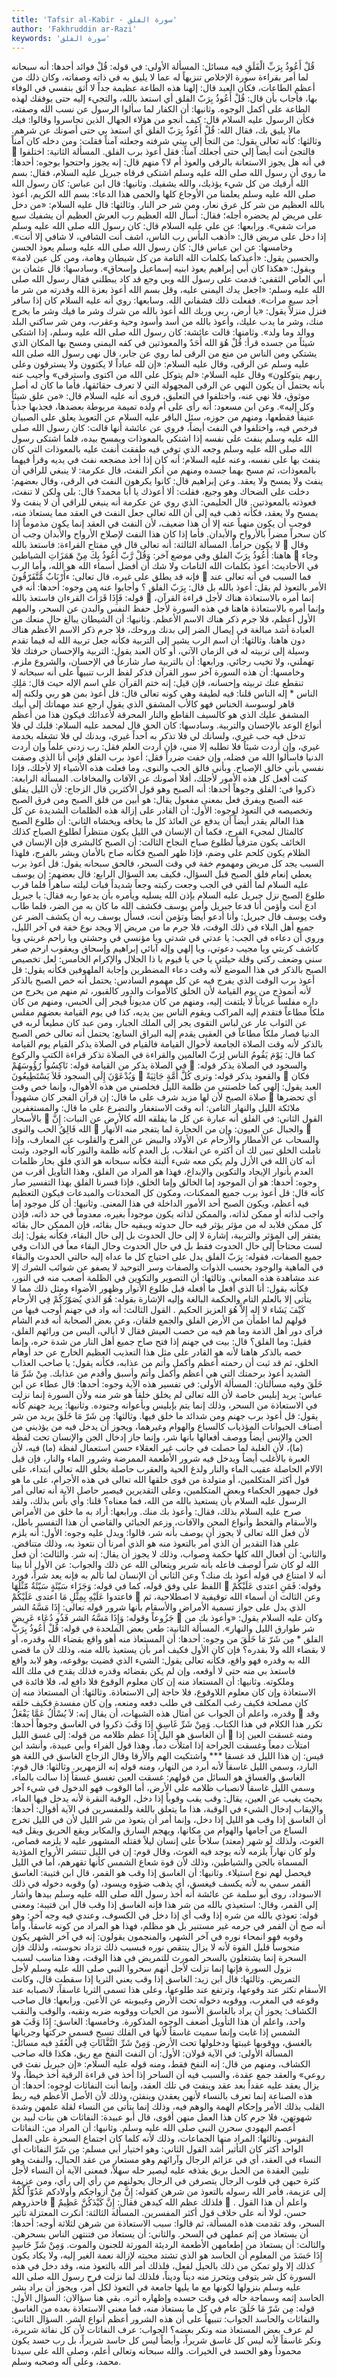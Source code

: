 ```yaml
---
title: 'Tafsir al-Kabir - سورة الفلق'
author: 'Fakhruddin ar-Razi'
keywords: 'سورة الفلق'
---
```


قُلْ أَعُوذُ بِرَبِّ الْفَلَقِ
فيه مسائل:
المسألة الأولى:
في قوله:
قُلْ
فوائد أحدها: أنه سبحانه لما أمر بقراءة سورة الإخلاص تنزيهاً له عما لا يليق به في ذاته وصفاته، وكان ذلك من أعظم الطاعات، فكأن العبد قال: إلهنا هذه الطاعة عظيمة جداً لا أثق بنفسي في الوفاء بها، فأجاب بأن قال:
قُلْ أَعُوذُ بِرَبّ الفلق
أي استعذ بالله، والتجيء إليه حتى يوفقك لهذه الطاعة على أكمل الوجوه.
وثانيها:
أن الكفار لما سألوا الرسول عن نسب الله وصفته، فكأن الرسول عليه السلام قال: كيف أنجو من هؤلاء الجهال الذين تجاسروا وقالوا: فيك مالا يليق بك، فقال الله:
قُلْ أَعُوذُ بِرَبّ الفلق
أي استعذ بي حتى أصونك عن شرهم.
وثالثها:
كأنه تعالى يقول: من التجأ إلى بيتي شرفته وجعلته آمناً فقلت:
ومن دخله كان آمناً

فالتجئ أنت أيضاً إلي حتى أجعلك آمناً: فقل أعوذ برب الفلق.
المسألة الثانية:
اختلفوا في أنه هل يجوز الاستعانة بالرقى والعوذ أم لا؟ منهم قال: إنه يجوز واحتجوا بوجوه:
أحدها:
ما روي أن رسول الله صلى الله عليه وسلم اشتكى فرقاه جبريل عليه السلام، فقال: بسم الله أرقيك من كل شيء يؤذيك، والله يشفيك.
وثانيها:
قال ابن عباس: كان رسول الله صلى الله عليه وسلم يعلمنا من الأوجاع كلها والحمى هذا الدعاء: بسم الله الكريم، أعوذ بالله العظيم من شر كل عرق نعار، ومن شر حر النار.
وثالثها:
قال عليه السلام: «من دخل على مريض لم يحضره أجله؛ فقال: أسأل الله العظيم رب العرش العظيم أن يشفيك سبع مرات شفي».
ورابعها:
عن علي عليه السلام قال: كان رسول الله صلى الله عليه وسلم إذا دخل على مريض قال: «أذهب البأس رب الناس، اشف أنت الشافي، لا شافي إلا أنت».
وخامسها:
عن ابن عباس قال: كان رسول الله صلى الله عليه وسلم يعوذ الحسن والحسين يقول: «أعيذكما بكلمات الله التامة من كل شيطان وهامة، ومن كل عين لامة» ويقول: «هكذا كان أبي إبراهيم يعوذ ابنيه إسماعيل وإسحاق».
وسادسها:
قال عثمان بن أبي العاص الثقفي: قدمت على رسول الله وبي وجع قد كاد يبطلني فقال رسول الله صلى الله عليه وسلم: «اجعل يدك اليمنى عليه، وقل بسم الله أعوذ بعزة الله وقدرته من شر ما أجد سبع مرات». ففعلت ذلك فشفاني الله.
وسابعها:
روي أنه عليه السلام كان إذا سافر فنزل منزلاً يقول: «يا أرض، ربي وربك الله أعوذ بالله من شرك وشر ما فيك وشر ما يخرج منك، وشر ما يدب عليك، وأعوذ بالله من أسد وأسود وحية وعقرب، ومن شر ساكني البلد ووالد وما ولد».
وثامنها:
قالت عائشة: كان رسول الله صلى الله عليه وسلم، إذا اشتكى شيئاً من جسده قرأ:
قُلْ هُوَ الله أَحَدٌ
والمعوذتين في كفه اليمنى ومسح بها المكان الذي يشتكي ومن الناس من منع من الرقى لما روي عن جابر، قال نهى رسول الله صلى الله عليه وسلم عن الرقى، وقال عليه السلام: «إن لله عباداً لا يكتوون ولا يسترقون وعلى ربهم يتوكلون» وقال عليه السلام: «لم يتوكل على الله من اكتوى واسترقى» وأجيب عنه بأنه يحتمل أن يكون النهي عن الرقى المجهولة التي لا تعرف حقائقها، فأما ما كان له أصل موثوق، فلا نهي عنه، واختلفوا في التعليق، فروى أنه عليه السلام قال: «من علق شيئاً وكل إليه».
وعن ابن مسعود:
أنه رأى على أم ولده تميمة مربوطة بعضدها، فجذبها جذباً عنيفاً فقطعها، ومنهم من جوزه، سئل الباقر عليه السلام عن التعويذ يعلق على الصبيان فرخص فيه، واختلفوا في النفث أيضاً، فروي عن عائشة أنها قالت: كان رسول الله صلى الله عليه وسلم ينفث على نفسه إذا اشتكى بالمعوذات ويمسح بيده، فلما اشتكى رسول الله صلى الله عليه وسلم وجعه الذي توفي فيه طفقت أنفث عليه بالمعوذات التي كان ينفث بها على نفسه، وعنه عليه السلام: أنه كان إذا أخذ مضجعه نفث في يديه وقرأ فيهما بالمعوذات، ثم مسح بهما جسده ومنهم من أنكر النفث، قال عكرمة: لا ينبغي للراقي أن ينفث ولا يمسح ولا يعقد.
وعن إبراهيم قال:
كانوا يكرهون النفث في الرقى، وقال بعضهم: دخلت على الضحاك وهو وجيع، فقلت: ألا أعوذك يا أبا محمد؟ قال: بلى ولكن لا تنفث، فعوذته بالمعوذتين.
قال الحليمي:
الذي روي عن عكرمة أنه ينبغي للراقي أن لا ينفث ولا يمسح ولا يعقد، فكأنه ذهب فيه إلى أن الله تعالى جعل النفث في العقد مما يستعاذ منه، فوجب أن يكون منهياً عنه إلا أن هذا ضعيف، لأن النفث في العقد إنما يكون مذموماً إذا كان سحراً مضراً بالأرواح والأبدان.
فأما إذا كان هذا النفث لإصلاح الأرواح والأبدان وجب أن لا يكون حراماً.
المسألة الثالثة:
أنه تعالى قال في مفتاح القراءة:
فاستعذ بالله

وقال هاهنا:
أَعُوذُ بِرَبّ الفلق
وفي موضع آخر:
وَقُلْ رَّبّ أَعُوذُ بِكَ مِنْ هَمَزَاتِ الشياطين

وجاء في الأحاديث: أعوذ بكلمات الله التامات ولا شك أن أفضل أسماء الله هو الله، وأما الرب فإنه قد يطلق على غيره، قال تعالى:
ءأَرْبَابٌ مُّتَّفَرّقُونَ

فما السبب في أنه تعالى عند الأمر بالتعوذ لم يقل: أعوذ بالله بل قال:
بِرَبّ الفلق
؟ وأجابوا عنه من وجوه:
أحدها:
أنه في قوله:
فَإِذَا قَرَأْتَ القرءان فاستعذ بالله

إنما أمره بالاستعاذة هناك لأجل قراءة القرآن، وإنما أمره بالاستعاذة هاهنا في هذه السورة لأجل حفظ النفس والبدن عن السحر، والمهم الأول أعظم، فلا جرم ذكر هناك الاسم الأعظم.
وثانيها:
أن الشيطان يبالغ حال منعك من العبادة أشد مبالغة في إيصال الضر إلى بدنك وروحك، فلا جرم ذكر الاسم الأعظم هناك دون هاهنا.
وثالثها:
أن اسم الرب يشير إلى التربية فكأنه جعل تربية الله له فيما تقدم وسيلة إلى تربيته له في الزمان الآتي، أو كان العبد يقول: التربية والإحسان حرفتك فلا تهملني، ولا تخيب رجائي.
ورابعها:
أن بالتربية صار شارعاً في الإحسان، والشروع ملزم.
وخامسها:
أن هذه السورة آخر سور القرآن فذكر لفظ الرب تنبيهاً على أنه سبحانه لا تنقطع عنك تربيته وإحسانه، فإن قيل: إنه ختم القرآن على اسم الإله حيث قال:
مَلِكِ الناس * إله الناس
قلنا: فيه لطيفة وهي كونه تعالى قال: قل أعوذ بمن هو ربي ولكنه إله قاهر لوسوسة الخناس فهو كالأب المشفق الذي يقول ارجع عند مهماتك إلى أبيك المشفق عليك الذي هو كالسيف القاطع والنار المحرقة لأعدائك فيكون هذا من أعظم أنواع الوعد بالإحسان والتربية.
وسادسها:
كان الحق قال لمحمد عليه السلام: قلبك لي فلا تدخل فيه حب غيري، ولسانك لي فلا تذكر به أحداً غيري، وبدنك لي فلا تشغله بخدمة غيري، وإن أردت شيئاً فلا تطلبه إلا مني، فإن أردت العلم فقل: رب زدني علماً وإن أردت الدنيا فاسألوا الله من فضله، وإن خفت ضرراً فقل: أعوذ برب الفلق فإني أنا الذي وصفت نفسي بأني خالق الإصباح. وبأني فالق الحب والنوى، وما فعلت هذه الأشياء إلا لأجلك، فإذا كنت أفعل كل هذه الأمور لأجلك، أفلا أصونك عن الآفات والمخافات.
المسألة الرابعة:
ذكروا في: الفلق وجوهاً أحدها: أنه الصبح وهو قول الأكثرين قال الزجاج: لأن الليل يفلق عنه الصبح ويفرق فعل بمعنى مفعول يقال: هو أبين من فلق الصبح ومن فرق الصبح وتخصيصه في التعوذ لوجوه:
الأول:
أن القادر على إزالة هذه الظلمات الشديدة عن كل هذا العالم يقدر أيضاً أن يدفع عن العائذ كل ما يخافه ويخشاه الثاني: أن طلوع الصبح كالمثال لمجيء الفرج، فكما أن الإنسان في الليل يكون منتظراً لطلوع الصباح كذلك الخائف يكون مترقياً لطلوع صباح النجاح الثالث: أن الصبح كالبشرى فإن الإنسان في الظلام يكون كلحم على وضم، فإذا ظهر الصبح فكأنه صاح بالأمان وبشر بالفرج، فلهذا السبب يجد كل مريض ومهموم خفة في وقت السحر، فالحق سبحانه يقول: قل أعوذ برب يعطي إنعام فلق الصبح قبل السؤال، فكيف بعد السؤال الرابع: قال بعضهم: إن يوسف عليه السلام لما ألقي في الجب وجعت ركبته وجعاً شديداً فبات ليلته ساهراً فلما قرب طلوع الصبح نزل جبريل عليه السلام بإذن الله يسليه ويأمره بأن يدعوا ربه فقال: يا جبريل ادع أنت وأؤمن أنا فدعا جبريل وأمن يوسف فكشف الله ما كان به من الضر، فلما طاب وقت يوسف قال جبريل: وأنا أدعو أيضاً وتؤمن أنت، فسأل يوسف ربه أن يكشف الضر عن جميع أهل البلاء في ذلك الوقت، فلا جرم ما من مريض إلا ويجد نوع خفة في آخر الليل، وروي أن دعاءه في الجب: يا عدتي في شدتي ويا مؤنسي في وحشتي ويا راحم غربتي ويا كاشف كربتي ويا مجيب دعوتي، ويا إلهي وإله آبائي إبراهيم وإسحاق ويعقوب ارحم صغر سني وضعف ركني وقلة حيلتي يا حي يا قيوم يا ذا الجلال والإكرام الخامس: لعل تخصيص الصبح بالذكر في هذا الموضع لأنه وقت دعاء المضطرين وإجابة الملهوفين فكأنه يقول: قل أعوذ برب الوقت الذي يفرج فيه عن كل مهموم السادس: يحتمل أنه خص الصبح بالذكر لأنه أنموذج من يوم القيامة لأن الخلق كالأموات والدور كالقبور، ثم منهم من يخرج من داره مفلساً عرياناً لا يلتفت إليه، ومنهم من كان مديوناً فيجر إلى الحبس، ومنهم من كان ملكاً مطاعاً فتقدم إليه المراكب ويقوم الناس بين يديه، كذا في يوم القيامة بعضهم مفلس عن الثواب عار عن لباس التقوى يجر إلى الملك الجبار، ومن عبد كان مطيعاً لربه في الدنيا فصار ملكاً مطاعاً في العقبى يقدم إليه البراق السابع: يحتمل أنه تعالى خص الصبح بالذكر لأنه وقت الصلاة الجامعة لأحوال القيامة فالقيام في الصلاة يذكر القيام يوم القيامة كما قال:
يَوْمَ يَقُومُ الناس لِرَبّ العالمين
والقراءة في الصلاة تذكر قراءة الكتب والركوع في الصلاة يذكر من القيامة قوله:
نَاكِسُواْ رُؤُوسَهُمْ

والسجود في الصلاة يذكر قوله:
وَيُدْعَوْنَ إِلَى السجود فَلاَ يَسْتَطِيعُونَ

والقعود يذكر قوله:
وترى كُلَّ أُمَّةٍ جَاثِيَةً

فكان العبد يقول: إلهي كما خلصتني من ظلمة الليل فخلصني من هذه الأهوال، وإنما خص وقت صلاة الصبح لأن لها مزيد شرف على ما قال:
إن قرآن الفجر كان مشهوداً

أي تحضرها ملائكة الليل والنهار الثامن: أنه وقت الاستغفار والتضرع على ما قال:
والمستغفرين بالأسحار

القول الثاني: في الفلق أنه عبارة عن كل ما يفلقه الله كالأرض عن النبات:
إِنَّ الله فَالِقُ الحب والنوى

والجبال عن العيون:
وإن من الحجارة لما يتفجر منه الأَنهار

والسحاب عن الأمطار والأرحام عن الأولاد والبيض عن الفرخ والقلوب عن المعارف، وإذا تأملت الخلق تبين لك أن أكثره عن انقلاب، بل العدم كأنه ظلمة والنور كأنه الوجود، وثبت أنه كان الله في الأزل ولم يكن معه شيء ألبتة فكأنه سبحانه هو الذي فلق بحار ظلمات العدم بأنوار الإيجاد والتكوين والإبداع، فهذا هو المراد من الفلق، وهذا التأويل أقرب من وجوه:
أحدها:
هو أن الموجود إما الخالق وإما الخلق، فإذا فسرنا الفلق بهذا التفسير صار كأنه قال: قل أعوذ برب جميع الممكنات، ومكون كل المحدثات والمبدعات فيكون التعظيم فيه أعظم، ويكون الصبح أحد الأمور الداخلة في هذا المعنى.
وثانيها:
أن كل موجود إما واجب لذاته أو ممكن لذاته، والممكن لذاته يكون موجوداً بغيره، معدوماً في حد ذاته، فإذن كل ممكن فلابد له من مؤثر يؤثر فيه حال حدوثه ويبقيه حال بقائه، فإن الممكن حال بقائه يفتقر إلى المؤثر والتربية، إشارة لا إلى حال الحدوث بل إلى حال البقاء، فكأنه يقول: إنك لست محتاجاً إلى حال الحدوث فقط بل في حال الحدوث وحال البقاء معاً في الذات وفي جميع الصفات، فقوله:
بِرَبّ الفلق
يدل على احتياج كل ما عداه إليه حالتي الحدوث والبقاء في الماهية والوجود بحسب الذوات والصفات وسر التوحيد لا يصفو عن شوائب الشرك إلا عند مشاهدة هذه المعاني.
وثالثها:
أن التصوير والتكوين في الظلمة أصعب منه في النور، فكأنه يقول: أنا الذي أفعل ما أفعله قبل طلوع الأنوار وظهور الأضواء ومثل ذلك مما لا يتأتى إلا بالعلم التام والحكمة البالغة وإليه الإشارة بقوله:
هُوَ الذي يُصَوّرُكُمْ فِي الأرحام كَيْفَ يَشَاء لا إله إِلاَّ هُوَ العزيز الحكيم
.
القول الثالث: أنه واد في جهنم أوجب فيها من قولهم لما اطمأن من الأرض الفلق والجمع فلقان، وعن بعض الصحابة أنه قدم الشام فرآى دور أهل الذمة وما هم فيه من خصب العيش فقال لا أبالي، أليس من ورائهم الفلق، فقيل: وما الفلق؟ قال: بيت في جهنم إذا فتح صاح جميع أهل النار من شدة حره، وإنما خصه بالذكر هاهنا لأنه هو القادر على مثل هذا التعذيب العظيم الخارج عن حد أوهام الخلق، ثم قد ثبت أن رحمته أعظم وأكمل وأتم من عذابه، فكأنه يقول: يا صاحب العذاب الشديد أعوذ برحمتك التي هي أعظم وأكمل وأتم وأسبق وأقدم من عذابك.
مِنْ شَرِّ مَا خَلَقَ
وفيه مسألتان:
المسألة الأولى:
في تفسير هذه الآية وجوه:
أحدها:
قال عطاء عن ابن عباس: يريد إبليس خاصة لأن الله تعالى لم يخلق خلقاً هو شر منه ولأن السورة إنما نزلت في الاستعاذة من السحر، وذلك إنما يتم بإبليس وبأعوانه وجنوده.
وثانيها:
يريد جهنم كأنه يقول: قل أعوذ برب جهنم ومن شدائد ما خلق فيها.
وثالثها:
مِن شَرّ مَا خَلَقَ
يريد من شر أصناف الحيوانات المؤذياب كالسباع والهوام وغيرهما، ويجوز أن يدخل فيه من يؤذيني من الجن والإنس أيضاً ووصف أفعالها بأنها شر، وإنما جاز إدخال الجن والإنسان تحت لفظة (ما)، لأن الغلبة لما حصلت في جانب غير العقلاء حسن استعمال لفظة (ما) فيه، لأن العبرة بالأغلب أيضاً ويدخل فيه شرور الأطعمة الممرضة وشرور الماء والنار، فإن قيل الآلام الحاصلة عقيب الماء والنار ولدغ الحية والعقرب حاصلة بخلق الله تعالى ابتداء، على قول أكثر المتكلمين، أو متولدة من قوى خلقها الله تعالى في هذه الأجرام، على ما هو قول جمهور الحكماء وبعض المتكلمين، وعلى التقديرين فيصير حاصل الآية أنه تعالى أمر الرسول عليه السلام بأن يستعيذ بالله من الله، فما معناه؟ قلنا: وأي بأس بذلك، ولقد صرح عليه السلام بذلك، فقال: وأعوذ بك منك.
ورابعها:
أراد به ما خلق من الأمراض والأسقام والقحط وأنواع المحن والآفات، وزعم الجبائي والقاضي أن هذا التفسير باطل، لأن فعل الله تعالى لا يجوز أن يوصف بأنه شر، قالوا: ويدل عليه وجوه:
الأول:
أنه يلزم على هذا التقدير أن الذي أمر بالتعوذ منه هو الذي أمرنا أن نتعوذ به، وذلك متناقض.
والثاني:
أن أفعال الله كلها حكمة وصواب، وذلك لا يجوز أن يقال: إنه شر.
والثالث:
أن فعل الله لو كان شراً لوصف فاعله بأنه شرير ويتعالى الله عن ذلك والجواب: عن الأول أنا بينا أنه لا امتناع في قوله أعوذ بك منك؟ وعن الثاني أن الإنسان لما تألم به فإنه يعد شراً، فورد اللفظ على وفق قوله، كما في قوله:
وَجَزَاء سَيّئَةٍ سَيّئَةٌ مّثْلُهَا

وقوله:
فَمَنِ اعتدى عَلَيْكُمْ فاعتدوا عَلَيْهِ بِمِثْلِ مَا اعتدى عَلَيْكُمْ

وعن الثالث أن أسماء الله توقيفية لا اصطلاحية، ثم الذي يدل على جواز تسمية الأمراض والأسقام بأنها شرور قوله تعالى:
إِذَا مَسَّهُ الشر جَزُوعاً
وقوله:
وَإِذَا مَسَّهُ الشر فَذُو دُعَاء عَرِيضٍ

وكان عليه السلام يقول: «وأعوذ بك من شر طوارق الليل والنهار».
المسألة الثانية:
طعن بعض الملحدة في قوله:
قُلْ أَعُوذُ بِرَبّ الفلق * مِن شَرّ مَا خَلَقَ
من وجوه:
أحدها:
أن المستعاذ منه أهو واقع بقضاء الله وقدره، أو لا بقضاء الله ولا بقدره؟ فإن كان الأول فكيف أمر بأن يستعيذ بالله منه، وذلك لأن ما قضى الله به وقدره فهو واقع، فكأنه تعالى يقول: الشيء الذي قضيت بوقوعه، وهو لابد واقع فاستعذ بي منه حتى لا أوقعه، وإن لم يكن بقضائه وقدره فذلك يقدح في ملك الله وملكوته.
وثانيها:
أن المستعاذ منه إن كان معلوم الوقوع فلا دافع له، فلا فائدة في الاستعاذة وإن كان معلوم اللاوقوع، فلا حاجة إلى الاستعاذة.
وثالثها: أن المستعاذ منه إن كان مصلحة فكيف رغب المكلف في طلب دفعه ومنعه، وإن كان مفسدة فكيف خلقه وقدره، واعلم أن الجواب عن أمثال هذه الشبهات، أن يقال إنه:
لاَ يُسْأَلُ عَمَّا يَفْعَلُ

وقد تكرر هذا الكلام في هذا الكتاب.
وَمِنْ شَرِّ غَاسِقٍ إِذَا وَقَبَ
ذكروا في الغاسق وجوهاً أحدها:
أن الغاسق هو اليل إذا عظم ظلامه من قوله:
إلى غسق الليل

ومنه غسقت العين إذا امتلأت دمعاً وغسقت الجراحة إذا امتلأت دماً، وهذا قول الفراء وأبي عبيدة، وأنشد ابن قيس:
إن هذا الليل قد غسقا *** واشتكيت الهم والأرقا
وقال الزجاج الغاسق في اللغة هو البارد، وسمي الليل غاسقاً لأنه أبرد من النهار، ومنه قوله إنه الزمهرير.
وثالثها:
قال قوم: الغاسق والغساق هو السائل من قولهم: غسقت العين تغسق غسقاً إذا سالت بالماء، وسمي الليل غاسقاً لانصباب ظلامه على الأرض، أما الوقوب فهو الدخول في شيء آخر بحيث يغيب عن العين، يقال: وقب يقب وقوباً إذا دخل، الوقبة النقرة لأنه يدخل فيها الماء، والإيقاب إدخال الشيء في الوقبة، هذا ما يتعلق باللغة وللمفسرين في الآية أقوال: أحدها: أن الغاسق إذا وقب هو الليل إذا دخل، وإنما أمر أن يتعوذ من شر الليل لأن في الليل تخرج السباع من آجامها والهوام من مكانها، ويهجم السارق والمكابر ويقع الحريق ويقل فيه الغوث، ولذلك لو شهر (معتد) سلاحاً على إنسان ليلاً فقتله المشهور عليه لا يلزمه قصاص، ولو كان نهاراً يلزمه لأنه يوجد فيه الغوث، وقال قوم: إن في الليل تنتشر الأرواح المؤذية المسماة بالجن والشياطين، وذلك لأن قوة شعاع الشمس كأنها تقهرهم، أما في الليل فيحصل لهم نوع استيلاء.
وثانيها:
أن الغاسق إذا وقب هو القمر، قال ابن قتيبة: الغاسق القمر سمي به لأنه يكسف فيغسق، أي يذهب ضؤوه ويسود، (و) وقوبه دخوله في ذلك الاسوداد، روى أبو سلمة عن عائشة أنه أخذ رسول الله صلى الله عليه وسلم بيدها وأشار إلى القمر، وقال: استعيذي بالله من شر هذا فإنه الغاسق إذا وقب قال ابن قتيبة: ومعنى قوله: تعوذي بالله من شره إذا وقب أي إذا دخل في الكسوف، وعندي فيه وجه آخر: وهو أنه صح أن القمر في جرمه غير مستنير بل هو مظلم، فهذا هو المراد من كونه غاسقاً، وأما وقوبه فهو انمحاء نوره في آخر الشهر، والمنجمون يقولون: إنه في آخر الشهر يكون منحوساً قليل القوة لأنه لا يزال ينتقص نوره فبسبب ذلك تزداد نحوسته، ولذلك فإن السحرة إنما يشتغلون بالسحر المورث للتمريض في هذا الوقت، وهذا مناسب لسبب نزول السورة فإنها إنما نزلت لأجل أنهم سحروا النبي صلى الله عليه وسلم لأجل التمريض.
وثالثها:
قال ابن زيد: الغاسق إذا وقب يعني الثريا إذا سقطت قال، وكانت الأسقام تكثر عند وقوعها، وترتفع عند طلوعها، وعلى هذا تسمى الثريا غاسقاً، لانصبابه عند وقوعه في المغرب، ووقوبه دخوله تحت الأرض وغيبوبته عن الأعين.
ورابعها:
قال صاحب الكشاف: يجوز أن يراد بالغاسق الأسود من الحيات ووقوبه ضربه ونقبه، والوقب والنقب واحد، واعلم أن هذا التأويل أضعف الوجوه المذكورة.
وخامسها: الغاسق:
إِذَا وَقَبَ
هو الشمس إذا غابت وإنما سميت غاسقاً لأنها في الفلك تسبح فسمي حركتها وجريانها بالغسق، ووقوبها غيبتها ودخلولها تحت الأرض.
وَمِنْ شَرِّ النَّفَّاثَاتِ فِي الْعُقَدِ
فيه مسائل:
المسألة الأولى:
في الآية قولان: الأول: أن النفث النفخ مع ريق، هكذا قاله صاحب الكشاف، ومنهم من قال: إنه النفخ فقط، ومنه قوله عليه السلام: «إن جبريل نفث في روعي» والعقد جمع عقدة، والسبب فيه أن الساحر إذا أخذ في قراءة الرقية أخذ خيطاً، ولا يزال يعقد عليه عقداً بعد عقد وينفث في تلك العقد، وإنما أنت النفاثات لوجوه:
أحدها:
أن هذه الصناعة إنما تعرف بالنساء لأنهن يعقدن وينفثن، وذلك لأن الأصل الأعظم فيه ربط القلب بذلك الأمر وإحكام الهمة والوهم فيه، وذلك إنما يتأتى من النساء لقلة علمهن وشدة شهوتهن، فلا جرم كان هذا العمل منهن أقوى، قال أبو عبيدة: النفاثات هن بنات لبيد بن أعصم اليهودي سحرن النبي صلى الله عليه وسلم.
وثانيها:
أن المراد من: النفاثات النفوس.
وثالثها:
المراد منها الجماعات، وذلك لأنه كلما كان اجتماع السحرة على العمل الواحد أكثر كان التأثير أشد القول الثاني: وهو اختيار أبي مسلم:
مِن شَرّ النفاثات
أي النساء في العقد، أي في عزائم الرجال وآرائهم وهو مستعار من عقد الحبال، والنفث وهو تليين العقدة من الحبل بريق يقذفه عليه ليصير حله سهلاً، فمعنى الآية أن النساء لأجل كثرة حبهن في قلوب الرجال يتصرفن في الرجال يحولنهم من رأي إلى رأي، ومن عزيمة إلى عزيمة، فأمر الله رسوله بالتعوذ من شرهن كقوله:
إِنَّ مِنْ أزواجكم وأولادكم عَدُوّاً لَّكُمْ فاحذروهم

فلذلك عظم الله كيدهن فقال:
إِنَّ كَيْدَكُنَّ عَظِيمٌ

.
واعلم أن هذا القول حسن، لولا أنه على خلاف قول أكثر المفسرين.
المسألة الثالثة:
أنكرت المعتزلة تأثير السحر، وقد تقدمت هذه المسألة، ثم قالوا: سبب الاستعاذة من شرهن لثلاثة أوجه:
أحدها:
أن يستعاذ من إثم عملهن في السحر.
والثاني:
أن يستعاذ من فتنتهن الناس بسحرهن.
والثالث: أن يستعاذ من إطعامهن الأطعمة الرديئة المورثة للجنون والموت.
وَمِنْ شَرِّ حَاسِدٍ إِذَا حَسَدَ
من المعلوم أن الحاسد هو الذي تشتد محبته لإزالة نعمة الغير إليه، ولا يكاد يكون كذلك إلا ولو تمكن من ذلك بالحيل لفعل، فلذلك أمر الله بالتعوذ منه، وقد دخل في هذه السورة كل شر يتوفى ويتحرز منه ديناً وديناً، فلذلك لما نزلت فرح رسول الله صلى الله عليه وسلم بنزولها لكونها مع ما يليها جامعة في التعوذ لكل أمر، ويجوز أن يراد بشر الحاسد إثمه وسماجة حاله في وقت حسده وإظهاره أثره. بقي هنا سؤالان:
السؤال الأول:
قوله:
مِن شَرّ مَا خَلَقَ
عام في كل ما يستعاذ منه، فما معنى الاستعاذة بعده من الغاسق والنفاثات والحاسد الجواب: تنبيهاً على أن هذه الشرور أعظم أنواع الشر.
السؤال الثاني:
لم عرف بعض المستعاذ منه ونكر بعضه؟
الجواب:
عرف النفاثات لأن كل نفاثة شريرة، ونكر غاسقاً لأنه ليس كل غاسق شريراً، وأيضاً ليس كل حاسد شريراً، بل رب حسد يكون محموداً وهو الحسد في الخيرات.
والله سبحانه وتعالى أعلم، وصلى الله على سيدنا محمد، وعلى آله وصحبه وسلم.